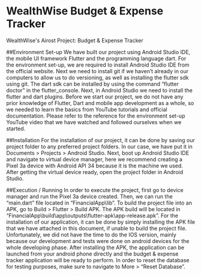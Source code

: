 # WealthWise Budget & Expense Tracker

WealthWise's Airost Project:
Budget & Expense Tracker

##Environment Set-up
We have built our project using Android Studio IDE, the mobile UI framework Flutter and the programming language dart. For the environment set-up, we are required to install Android Studio IDE from the official website. Next we need to install git if we haven’t already in our computers to allow us to do versioning, as well as installing the flutter sdk using git. The dart sdk can be installed by using the command “flutter doctor” in the flutter_console. Next, in Android Studio we need to install the flutter and dart plugins. Before we start our project, we do not have any prior knowledge of Flutter, Dart and mobile app development as a whole, so we needed to learn the basics from YouTube tutorials and official documentation. Please refer to the reference for the environment set-up YouTube video that we have watched and followed ourselves when we started.

##Installation
For the installation of our project, it can be done by saving our project folder to any preferred project folders. In our case, we have put it in Documents > Projects > Android Studio. Next, boot up Android Studio IDE and navigate to virtual device manager, here we recommend creating a Pixel 3a device with Android API 34 because it is the machine we used. After getting the virtual device ready, open the project folder in Android Studio.

##Execution / Running
In order to execute the project, first go to device manager and run the Pixel 3a device created. Then, we can run the “main.dart” file located in “FinancialApp\lib”. To build the project file into an APK, go to Build > Flutter > Build APK. The APK build will be located in “FinancialApp\build\app\outputs\flutter-apk\app-release.apk”. For the installation of our application, it can be done by simply installing the APK file that we have attached in this document, if unable to build the project file. Unfortunately, we did not have the time to do the IOS version, mainly because our development and tests were done on android devices for the whole developing phase. After installing the APK, the application can be launched from your android phone directly and the budget & expense tracker application will be ready to perform. In order to reset the database for testing purposes, make sure to navigate to More > “Reset Database”.  


